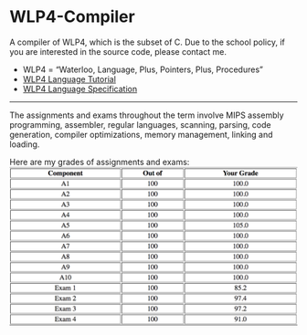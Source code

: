 # WLP4-Compiler
A compiler of WLP4, which is the subset of C. Due to the school policy, if you are interested in the source code, please contact me.

- WLP4 = “Waterloo, Language, Plus, Pointers, Plus, Procedures”
- [WLP4 Language Tutorial](https://www.student.cs.uwaterloo.ca/~cs241/wlp4/WLP4tutorial.html)
- [WLP4 Language Specification](https://www.student.cs.uwaterloo.ca/~cs241/wlp4/WLP4.html)

---
The assignments and exams throughout the term involve MIPS assembly programming, assembler, regular languages, scanning, parsing, code generation, compiler optimizations, memory management, linking and loading.

Here are my grades of assignments and exams:
![](cs241-grade.png)
